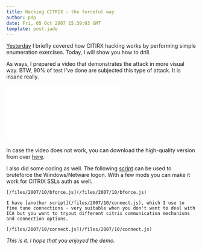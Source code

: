 ```yaml
---
title: Hacking CITRIX - the forceful way
author: pdp
date: Fri, 05 Oct 2007 15:39:03 GMT
template: post.jade
---
```


[Yesterday](/blog/citrix-owning-the-legitimate-backdoor) I briefly covered how CITIRX hacking works by performing simple enumeration exercises. Today, I will show you how to drill.

As ways, I prepared a video that demonstrates the attack in more visual way. BTW, 90% of test I've done are subjected this type of attack. It is insane really.

<iframe class="video" src="//www.youtube.com/embed/i_zbObjFnrY" frameborder="0" allowfullscreen></iframe>

In case the video does not work, you can download the high-quality version from over [here](/files/2007/10/hc02.wmv).

I also did some coding as well. The following [script](/files/2007/10/bforce.js) can be used to bruteforce the Windows/Netware logon. With a few mods you can make it work for CITRIX SSLs auth as well.

    [/files/2007/10/bforce.js](/files/2007/10/bforce.js)

    I have [another script](/files/2007/10/connect.js), which I use to fine tune connections - very suitable when you don't want to deal with ICA but you want to tryout different citrix communication mechanisms and connection options.

    [/files/2007/10/connect.js](/files/2007/10/connect.js)

_This is it. I hope that you enjoyed the demo._
